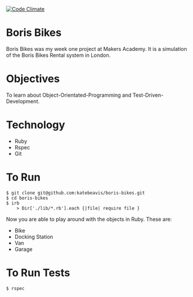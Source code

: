 [![Code Climate](https://codeclimate.com/github/katebeavis/boris-bikes/badges/gpa.svg)](https://codeclimate.com/github/katebeavis/boris-bikes)
# Boris Bikes

Boris Bikes was my week one project at Makers Academy. It is a simulation of the Boris Bikes Rental system in London.

# Objectives

To learn about Object-Orientated-Programming and Test-Driven-Development.

# Technology
- Ruby
- Rspec
- Git

# To Run
```
$ git clone git@github.com:katebeavis/boris-bikes.git
$ cd boris-bikes
$ irb
    > Dir['./lib/*.rb'].each {|file| require file }
```

Now you are able to play around with the objects in Ruby. These are:
- Bike
- Docking Station
- Van
- Garage

# To Run Tests
```
$ rspec
```
